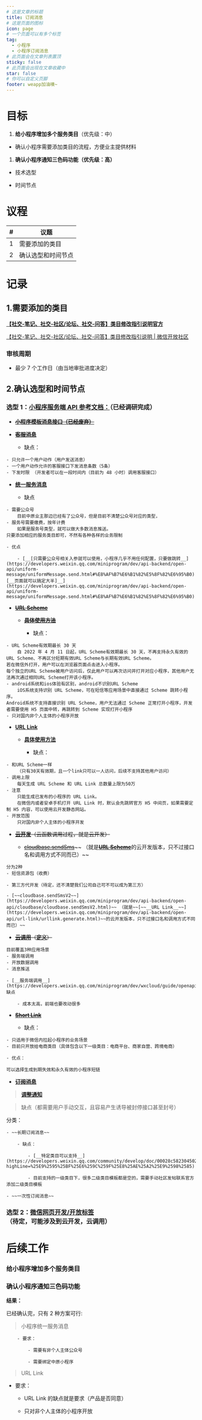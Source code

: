 ```yaml
---
# 这是文章的标题
title: 订阅消息
# 这是页面的图标
icon: page
# 一个页面可以有多个标签
tag:
  - 小程序
  - 小程序订阅消息
# 此页面会在文章列表置顶
sticky: false
# 此页面会出现在文章收藏中
star: false
# 你可以自定义页脚
footer: weapp加油噢~
---
```


# 目标

1. **给小程序增加多个服务类目**（优先级：中）

- 确认小程序需要添加类目的流程，方便业主提供材料

1. **确认小程序通知三色码功能（优先级：高）**

- 技术选型

- 时间节点

# 议程

| #   | 议题               |
| --- | ------------------ |
| 1   | 需要添加的类目     |
| 2   | 确认选型和时间节点 |

# 记录

## 1.需要添加的类目

[**【社交-笔记、社交-社区/论坛、社交-问答】类目修改指引说明官方**](https://developers.weixin.qq.com/community/develop/doc/0002a68cd54a80a97fad5774d5bc09)

[【社交-笔记、社交-社区/论坛、社交-问答】类目修改指引说明 | 微信开放社区](https://developers.weixin.qq.com/community/develop/doc/0002a68cd54a80a97fad5774d5bc09)

### 审核周期

- 最少 7 个工作日（由当地审批进度决定）

## 2.确认选型和时间节点

### 选型 1：[**小程序服务端 API 参考文档：**](https://developers.weixin.qq.com/miniprogram/dev/api-backend/)（已经调研完成）

- [~~**小程序模板消息接口（已经废弃）**~~](https://developers.weixin.qq.com/miniprogram/dev/framework/open-ability/template-message.html)

- [~~**客服消息**~~](https://developers.weixin.qq.com/miniprogram/dev/framework/open-ability/customer-message/send.html)

  - 缺点：

```text
- 只允许一个用户动作（用户发送消息）
- 一个用户动作允许的客服接口下发消息条数（5条）
- 下发时限 （开发者可以在一段时间内（目前为 48 小时）调用客服接口）
```

- [**统一服务消息**](https://developers.weixin.qq.com/miniprogram/dev/api-backend/open-api/uniform-message/uniformMessage.send.html)

  - 缺点

```none
- 需要公众号
	目前中原业主那边已经有了公众号，但是目前不清楚公众号对应的类型，
- 服务号需要缴费，按年计费
	如果是服务号类型，就可以做大多数消息推送。
只要添加相应的服务类目即可，不然有各种各样的业务限制
```

    - 优点

        - [__[只需要公众号相关入参就可以使用，小程序几乎不用任何配置，只要做跳转__](https://developers.weixin.qq.com/miniprogram/dev/api-backend/open-api/uniform-message/uniformMessage.send.html#%E8%AF%B7%E6%B1%82%E5%8F%82%E6%95%B0)[__页面就可以搞定大半]__](https://developers.weixin.qq.com/miniprogram/dev/api-backend/open-api/uniform-message/uniformMessage.send.html#%E8%AF%B7%E6%B1%82%E5%8F%82%E6%95%B0)

- [~~**URL Scheme**~~](https://developers.weixin.qq.com/miniprogram/dev/api-backend/#URL-Scheme)

  - [~~**具体使用方法**~~](https://www.jianshu.com/p/db977908282d)

    - 缺点：

```text
- URL Scheme有效期最长 30 天
	自 2022 年 4 月 11 日起，URL Scheme有效期最长 30 天，不再支持永久有效的URL Scheme、不再区分短期有效URL Scheme与长期有效URL Scheme。
若在微信外打开，用户可以在浏览器页面点击进入小程序。
每个独立的URL Scheme被用户访问后，仅此用户可以再次访问并打开对应小程序，其他用户无法再次通过相同URL Scheme打开该小程序。
- android系统和ios体验有区别，android不识别URL Scheme
	iOS系统支持识别 URL Scheme，可在短信等应用场景中直接通过 Scheme 跳转小程序。
Android系统不支持直接识别 URL Scheme，用户无法通过 Scheme 正常打开小程序，开发者需要使用 H5 页面中转，再跳转到 Scheme 实现打开小程序
- 只对国内非个人主体的小程序开放
```

- [**URL Link**](https://developers.weixin.qq.com/miniprogram/dev/api-backend/open-api/url-link/urllink.generate.html)

  - [**具体使用方法**](https://developers.weixin.qq.com/miniprogram/dev/framework/open-ability/url-link.html)

    - 缺点：

```text
- 和URL Scheme一样
	（只有30天有效期，且一个link只可以一人访问，后续不支持其他用户访问）
- 调用上限
	每天生成 URL Scheme 和 URL Link 总数量上限为50万
- 注意
	只能生成已发布的小程序的 URL Link。
	在微信内或者安卓手机打开 URL Link 时，默认会先跳转官方 H5 中间页，如果需要定制 H5 内容，可以使用云开发静态网站。
- 开放范围
	只对国内非个人主体的小程序开发
```

- [~~**云开发**~~](https://developers.weixin.qq.com/miniprogram/dev/api-backend/open-api/cloudbase/cloudbase.sendSms.html)~~（云函数调用过程，就是云开发）~~

  - [~~cloudbase.sendSms~~](https://developers.weixin.qq.com/miniprogram/dev/api-backend/open-api/cloudbase/cloudbase.sendSms.html)~~ （就是~~[~~**URL Scheme**~~](https://developers.weixin.qq.com/miniprogram/dev/api-backend/#URL-Scheme)~~的云开发版本，只不过接口名和调用方式不同而已）~~

```text
分为2种
- 短信资源包（收费）
```

```text
- 第三方代开发（待定，还不清楚我们公司自己可不可以成为第三方）
```

    - [~~cloudbase.sendSmsV2~~](https://developers.weixin.qq.com/miniprogram/dev/api-backend/open-api/cloudbase/cloudbase.sendSmsV2.html)~~ （就是~~[~~__URL Link__~~](https://developers.weixin.qq.com/miniprogram/dev/api-backend/open-api/url-link/urllink.generate.html)~~的云开发版本，只不过接口名和调用方式不同而已）~~

- [~~**云调用**~~](https://developers.weixin.qq.com/miniprogram/dev/wxcloud/guide/openapi/openapi.html#%E4%BA%91%E8%B0%83%E7%94%A8)~~（~~[~~**定义**~~](https://developers.weixin.qq.com/miniprogram/dev/api-backend/open-api/service-market/serviceMarket.invokeService.html#%E4%BA%91%E8%B0%83%E7%94%A8)~~）~~

```text
目前覆盖3种应用场景
- 服务端调用
- 开放数据调用
- 消息推送
```

    - [__服务端调用__](https://developers.weixin.qq.com/miniprogram/dev/wxcloud/guide/openapi/openapi.html#%E4%BA%91%E8%B0%83%E7%94%A8)缺点

        - 成本太高，前端也要改动很多

- [~~**Short Link**~~](https://developers.weixin.qq.com/miniprogram/dev/api-backend/open-api/short-link/shortlink.generate.html)

  - 缺点：

```text
- 只适用于微信内拉起小程序的业务场景
- 目前只开放给电商类目（具体包含以下一级类目：电商平台、商家自营、跨境电商）
```

    - 优点：

```text
可以选择生成到期失效和永久有效的小程序短链
```

- [~~**订阅消息**~~](https://developers.weixin.qq.com/miniprogram/dev/api-backend/open-api/subscribe-message/subscribeMessage.send.html)

> [**调整通知**](https://developers.weixin.qq.com/community/develop/doc/00008a8a7d8310b6bf4975b635a401?blockType=1)

> 缺点（都需要用户手动交互，且容易产生诱导被封停接口甚至封号）

分类：

    - ~~长期订阅消息~~

        - 缺点：

            - [__特定类目可以支持__](https://developers.weixin.qq.com/community/develop/doc/00028c58230450267f894ea0851409?highLine=%25E9%2595%25BF%25E6%259C%259F%25E8%25AE%25A2%25E9%2598%2585)

            - 目前支持的一级类目下，很多二级类目模板都是空的，需要手动社区发帖联系官方添加二级类目模板

    - ~~一次性订阅消息~~

### 选型 2：[**微信网页开发/开放标签**](https://developers.weixin.qq.com/doc/offiaccount/OA_Web_Apps/Wechat_Open_Tag.html)（待定，可能涉及到云开发，云调用）

# 后续工作

### **给小程序增加多个服务类目**

### **确认小程序通知三色码功能**

**结果：**

已经确认完，只有 2 种方案可行:

> 小程序统一服务消息

        - 要求：

            - 需要有非个人主体公众号

            - 需要绑定中原小程序

> URL Link

- 要求：

  - URL Link 的缺点就是要求（产品是否同意）

  - 只对非个人主体的小程序开放
